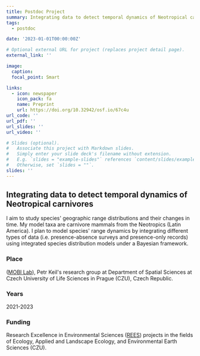 ```yaml
---
title: Postdoc Project
summary: Integrating data to detect temporal dynamics of Neotropical carnivores
tags:
  - postdoc

date: '2023-01-01T00:00:00Z'

# Optional external URL for project (replaces project detail page).
external_link: ''

image:
  caption:
  focal_point: Smart

links:
  - icon: newspaper
    icon_pack: fa
    name: Preprint
    url: https://doi.org/10.32942/osf.io/67c4u
url_code: ''
url_pdf: ''
url_slides: ''
url_video: ''

# Slides (optional).
#   Associate this project with Markdown slides.
#   Simply enter your slide deck's filename without extension.
#   E.g. `slides = "example-slides"` references `content/slides/example-slides.md`.
#   Otherwise, set `slides = ""`.
slides: ''
---
```


## Integrating data to detect temporal dynamics of Neotropical carnivores

I aim to study species' geographic range distributions and their changes in time. My model taxa are carnivore mammals from the Neotropics (Latin America). I plan to model species' range dynamics by integrating different types of data (i.e. presence-absence surveys and presence-only records) using integrated species distribution models under a Bayesian framework.

### Place
([MOBI Lab](https://petrkeil.github.io/)), Petr Keil's research group at Department of Spatial Sciences at Czech University of Life Sciences in Prague (CZU), Czech Republic.

### Years
2021-2023

### Funding
Research Excellence in Environmental Sciences ([REES](https://www.fzp.czu.cz/en/r-9676-news/announcement-of-rees.html)) projects in the fields of Ecology, Applied and Landscape Ecology, and Environmental Earth Sciences (CZU).
